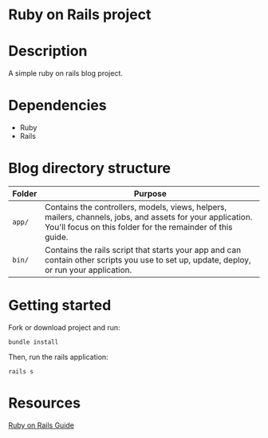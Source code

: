 # Ruby on Rails project

# Description
A simple ruby on rails blog project.

# Dependencies
- Ruby
- Rails

# Blog directory structure

| Folder | Purpose |
| --- | --- |
| `app/` | Contains the controllers, models, views, helpers, mailers, channels, jobs, and assets for your application. You'll focus on this folder for the remainder of this guide. |
| `bin/` | Contains the rails script that starts your app and can contain other scripts you use to set up, update, deploy, or run your application. |

# Getting started
Fork or download project and run:
```
bundle install
```
Then, run the rails application:

``` 
rails s
```

# Resources
[Ruby on Rails Guide](https://guides.rubyonrails.org/getting_started.html)